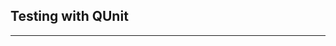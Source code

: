 ## Testing with QUnit

---

<iframe data-src="http://emberjs.jsbin.com/IJAZOLO/10/embed?javascript,live" frameborder="0" height="700" width="960"></iframe>

